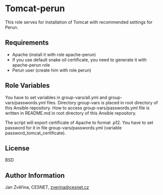 Tomcat-perun
========

This role serves for installation of Tomcat with recommended settings for Perun.


Requirements
------------

- Apache (install it with role apache-perun)
- If you use default snake oil certificate, you need to generate it with apache-perun role
- Perun user (create him with role perun)


Role Variables
--------------

You have to set variables in group-vars/all.yml and group-vars/passwords.yml files. Directory group-vars is placed in root directory of this Ansible repository. How to access group-vars/passwords.yml file is written in README.md in root directory of this Ansible repository.

The script will export certificate of Apache to format .p12. You have to set password for it in file group-vars/passwords.yml (variable password_tomcat_certificate).


License
-------

BSD


Author Information
------------------

Jan Zvěřina, CESNET, zverina@cesnet.cz
